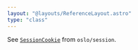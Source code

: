 ```yaml
---
layout: "@layouts/ReferenceLayout.astro"
type: "class"
---
```


See [`SessionCookie`](https://oslo.js.org/reference/session/SessionCookie/) from `oslo/session`.